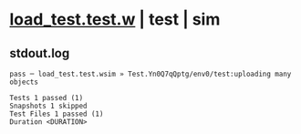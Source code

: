 # [load_test.test.w](../../../../../../examples/tests/sdk_tests/bucket/load_test.test.w) | test | sim

## stdout.log
```log
pass ─ load_test.test.wsim » Test.Yn0Q7qQptg/env0/test:uploading many objects

Tests 1 passed (1)
Snapshots 1 skipped
Test Files 1 passed (1)
Duration <DURATION>
```


